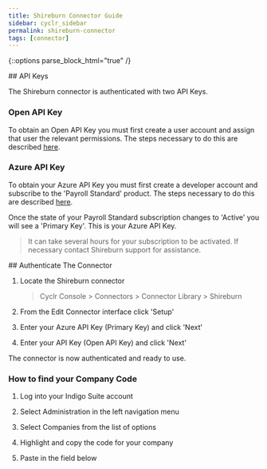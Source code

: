```yaml
---
title: Shireburn Connector Guide
sidebar: cyclr_sidebar
permalink: shireburn-connector
tags: [connector]
---
```

{::options parse_block_html="true" /}
<section class="card">
## API Keys

The Shireburn connector is authenticated with two API Keys.

### Open API Key

To obtain an Open API Key you must first create a user account and assign that user the relevant permissions. The steps necessary to do this are described [here](http://indigohelp.shireburn.com/en/articles/3203157-how-to-obtain-an-open-api-key-in-indigo-beta).

### Azure API Key

To obtain your Azure API Key you must first create a developer account and subscribe to the 'Payroll Standard' product.
The steps necessary to do this are described [here](http://indigohelp.shireburn.com/en/articles/3203147-create-your-indigo-api-developer-account-and-subscribe-to-a-product-beta).

Once the state of your Payroll Standard subscription changes to 'Active' you will see a 'Primary Key'. This is your Azure API Key.

> It can take several hours for your subscription to be activated. If necessary contact Shireburn support for assistance.


</section>
<section class="card">
## Authenticate The Connector

1. Locate the Shireburn connector

   > Cyclr Console > Connectors > Connector Library > Shireburn

2. From the Edit Connector interface click 'Setup'

3. Enter your Azure API Key (Primary Key) and click 'Next'

4. Enter your API Key (Open API Key) and click 'Next'

The connector is now authenticated and ready to use.

### How to find your Company Code
 1. Log into your Indigo Suite account

 2. Select Administration in the left navigation menu 

 3. Select Companies from the list of options

 4. Highlight and copy the code for your company
 
 5. Paste in the field below

</section>
